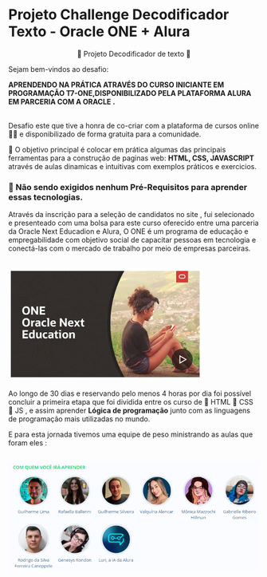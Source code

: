 <h1> Projeto Challenge Decodificador Texto - Oracle ONE + Alura </h1>

<p align="center"> 📜  Projeto Decodificador de texto </a> 📜 </P>

<p> Sejam bem-vindos ao desafio:</P> <p> <strong>APRENDENDO NA PRÁTICA ATRAVÉS DO CURSO INICIANTE EM PROGRAMAÇÃO T7-ONE,DISPONIBILIZADO PELA PLATAFORMA ALURA EM PARCERIA COM A ORACLE .</strong></P>

<br>Desafio este que tive a honra de co-criar com a plataforma de cursos online <strong>
<a href="https://cursos.alura.com.br"></a>
</strong> 💛🧡 e disponibilizado de forma gratuita para a comunidade.<br>

   <p> 💎 O objetivo principal é colocar em prática algumas das principais ferramentas para a construção de paginas web: <strong> HTML, CSS, JAVASCRIPT</strong> através de aulas dinamicas e intuitivas com exemplos práticos e exercicios.</p>

<h3>🛑 Não sendo exigidos nenhum Pré-Requisitos para aprender essas tecnologias.</h3>
<p>Através da inscrição para a seleção de candidatos no site  <a href = "https://www.oracle.com/br/education/oracle-next-education/"></a> , fui selecionado e presenteado com uma bolsa para este curso oferecido entre uma parceria da Oracle Next Educadion e Alura, O ONE é um programa de educação e empregabilidade com objetivo social de capacitar pessoas em tecnologia e conectá-las com o mercado de trabalho por meio de empresas parceiras.</p>
<br> <img src="./Oracle.png" alt="Logo"> <br>
<p>Ao longo de 30 dias e reservando pelo menos 4 horas por dia foi possível concluir a primeira etapa que foi dividida entre os curso de 📜  HTML  📜 CSS 📜 JS ,  e assim aprender  <strong> Lógica de programação</strong> junto com as linguagens de programação mais utilizadas no mundo.  </p>
<p>E para esta jornada tivemos uma equipe de peso ministrando as aulas que foram eles :  </p>
<br> <img src="./equipe.png" alt="Logo"> <br>
